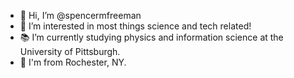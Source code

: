 - 👋 Hi, I’m @spencermfreeman
- 👀 I’m interested in most things science and tech related!
- 📚 I’m currently studying physics and information science at the University of Pittsburgh. 
- 📍 I'm from Rochester, NY. 
  
<!---
spencermfreeman/spencermfreeman is a ✨ special ✨ repository because its `README.md` (this file) appears on your GitHub profile.
You can click the Preview link to take a look at your changes.
--->
